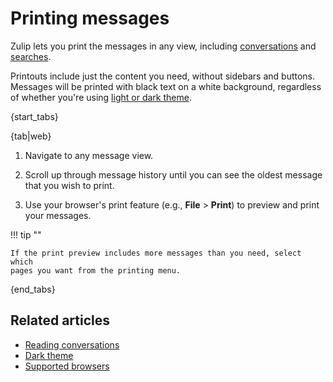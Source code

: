 # Printing messages

Zulip lets you print the messages in any view, including
[conversations](/help/reading-conversations) and
[searches](/help/search-for-messages).

Printouts include just the content you need, without sidebars and buttons.
Messages will be printed with black text on a white background, regardless of
whether you're using [light or dark theme](/help/dark-theme).

{start_tabs}

{tab|web}

1. Navigate to any message view.

1. Scroll up through message history until you can see the oldest message that
   you wish to print.

1. Use your browser's print feature (e.g., **File** > **Print**) to preview
   and print your messages.

!!! tip ""

    If the print preview includes more messages than you need, select which
    pages you want from the printing menu.

{end_tabs}

## Related articles

* [Reading conversations](/help/reading-conversations)
* [Dark theme](/help/dark-theme)
* [Supported browsers](/help/supported-browsers)

